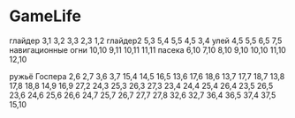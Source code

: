 # GameLife
глайдер 3,1 3,2 3,3 2,3 1,2
глайдер2 5,3 5,4 5,5 4,5 3,4
улей 4,5 5,5 6,5 7,5
навигационные огни 10,10 9,11 10,11 11,11
пасека 6,10 7,10 8,10 9,10 10,10 11,10 12,10



ружьё Госпера 2,6 2,7 3,6 3,7 15,4 14,5 16,5 13,6 17,6 18,6 13,7 17,7 18,7 13,8 17,8 18,8 14,9 16,9 27,2 24,3 25,3 26,3 27,3 23,4 24,4 25,4 26,4 23,5 26,5 23,6 24,6 25,6 26,6 24,7 25,7 26,7 27,7 27,8 32,6 32,7 36,4 36,5 37,4 37,5 15,10

